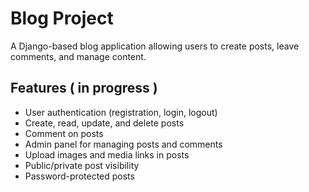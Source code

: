 # Blog Project

A Django-based blog application allowing users to create posts, leave comments, and manage content.


## Features ( in progress )

- User authentication (registration, login, logout)
- Create, read, update, and delete posts
- Comment on posts
- Admin panel for managing posts and comments
- Upload images and media links in posts
- Public/private post visibility
- Password-protected posts
